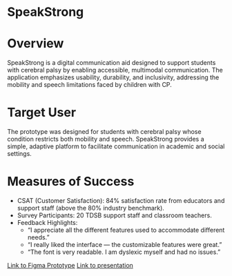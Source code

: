 # SpeakStrong

# Overview
SpeakStrong is a digital communication aid designed to support students with cerebral palsy by enabling accessible, multimodal communication. The application emphasizes usability, durability, and inclusivity, addressing the mobility and speech limitations faced by children with CP.

# Target User
The prototype was designed for students with cerebral palsy whose condition restricts both mobility and speech. SpeakStrong provides a simple, adaptive platform to facilitate communication in academic and social settings.

# Measures of Success
- CSAT (Customer Satisfaction): 84% satisfaction rate from educators and support staff (above the 80% industry benchmark).
- Survey Participants: 20 TDSB support staff and classroom teachers.
- Feedback Highlights:
  - “I appreciate all the different features used to accommodate different needs.”
  - “I really liked the interface — the customizable features were great.”
  - “The font is very readable. I am dyslexic myself and had no issues.”

[Link to Figma Prototype](https://www.figma.com/proto/kefzijaCDyOjVOui8dpvBz/SpeakStrong?node-id=161-3&p=f&t=1bJSChg51gjg4DLS-1&scaling=scale-down&content-scaling=fixed&page-id=0%3A1&starting-point-node-id=161%3A3&show-proto-sidebar=1)
[Link to presentation](https://www.canva.com/design/DAG2Qn6YXIg/SgICGhj6zLP6M7fIL4FDyw/edit?utm_content=DAG2Qn6YXIg&utm_campaign=designshare&utm_medium=link2&utm_source=sharebutton)


